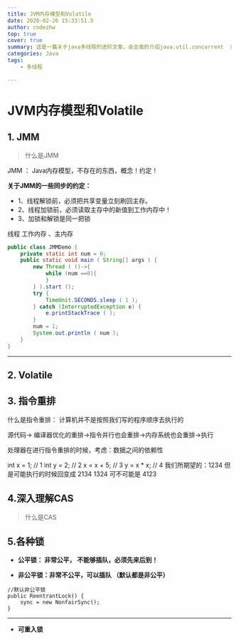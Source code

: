 ```yaml
---
title: JVM内存模型和Volatile
date: 2020-02-26 15:33:51.5
author: codezhw
top: true
cover: true
summary: 这是一篇关于java多线程的进阶文章，会全面的介绍java.util.concurrent （简称JUC)下的内容，也会介绍一下实际生成过程中的情况，提高对java多线程的理解。
categories: Java
tags: 
    - 多线程

---
```




# JVM内存模型和Volatile



##  1. JMM

> 什么是JMM

JMM ： Java内存模型，不存在的东西，概念！约定！  

**关于JMM的一些同步的约定：**

* 1、线程解锁前，必须把共享变量立刻刷回主存。
* 2、线程加锁前，必须读取主存中的新值到工作内存中！
* 3、加锁和解锁是同一把锁  

线程  工作内存  、主内存



```java
public class JMMDemo {
    private static int num = 0;
    public static void main ( String[] args ) {
        new Thread ( ()->{
            while (num ==0){
            }
        } ).start ();
        try {
            TimeUnit.SECONDS.sleep ( 1 );
        } catch (InterruptedException e) {
            e.printStackTrace ( );
        }
        num = 1;
        System.out.println ( num );
    }
}
```

---



## 2. Volatile



>  

## 3. 指令重排



什么是指令重排： 计算机并不是按照我们写的程序顺序去执行的

源代码-> 编译器优化的重排->指令并行也会重排->内存系统也会重排->执行

处理器在进行指令重排的时候，考虑：数据之间的依赖性

int x = 1; // 1 
int y = 2; // 2 
x = x + 5; // 3 
y = x * x; // 4
我们所期望的：1234  但是可能执行的时候回变成 2134  1324 可不可能是  4123

## 4.深入理解CAS

> 什么是CAS

## 5.各种锁



- **公平锁： 非常公平， 不能够插队，必须先来后到！**

- **非公平锁：非常不公平，可以插队 （默认都是非公平）**

```javajava
//默认非公平锁
public ReentrantLock() {
    sync = new NonfairSync();
}
```

****

- **可重入锁**